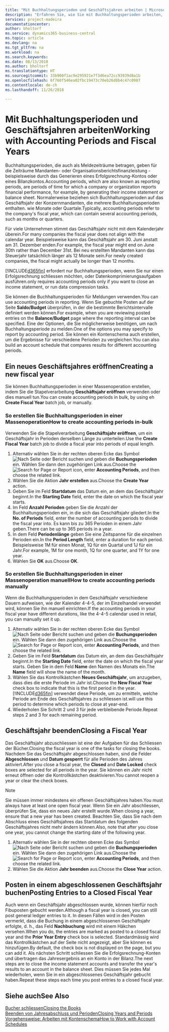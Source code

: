 ```yaml
---
title: "Mit Buchhaltungsperioden und Geschäftsjahren arbeiten | Microsoft Docs"
description: "Erfahren Sie, wie Sie mit Buchhaltungsperioden arbeiten, um festzulegen, wann Ihr Unternehmen über Finanzleistung berichtet."
services: project-madeira
documentationcenter: 
author: bholtorf
ms.service: dynamics365-business-central
ms.topic: article
ms.devlang: na
ms.tgt_pltfrm: na
ms.workload: na
ms.search.keywords: 
ms.date: 08/13/2018
ms.author: bholtorf
ms.translationtype: HT
ms.sourcegitcommit: 33b900f1ac9e295921e7f3d6ea72cc93939d8a1b
ms.openlocfilehash: 6f760f546ea02fbc19473c70eb26d8b4c47c0987
ms.contentlocale: de-ch
ms.lasthandoff: 11/26/2018

---
```

# <a name="working-with-accounting-periods-and-fiscal-years"></a><span data-ttu-id="6c095-103">Mit Buchhaltungsperioden und Geschäftsjahren arbeiten</span><span class="sxs-lookup"><span data-stu-id="6c095-103">Working with Accounting Periods and Fiscal Years</span></span>
<span data-ttu-id="6c095-104">Buchhaltungsperioden, die auch als Meldezeiträume betragen, geben für die Zeiträume Mandanten- oder Organisationsberichtsfinanzleistung - beispielsweise durch das Generieren eines Erfolgsrechnung-Kontos oder eines Bilanzkontos.</span><span class="sxs-lookup"><span data-stu-id="6c095-104">Accounting periods, which are also known as reporting periods, are periods of time for which a company or organization reports financial performance, for example, by generating their income statement or balance sheet.</span></span> <span data-ttu-id="6c095-105">Normalerweise beziehen sich Buchhaltungsperioden auf das Geschäftsjahr der Konzernmandanten, die mehrere Buchhaltungsperioden enthalten. wie Monate oder Quartale.</span><span class="sxs-lookup"><span data-stu-id="6c095-105">Typically, accounting periods refer to the company's fiscal year, which can contain several accounting periods, such as months or quarters.</span></span>

<span data-ttu-id="6c095-106">Für viele Unternehmen stimmt das Geschäftsjahr nicht mit dem Kalenderjahr überein.</span><span class="sxs-lookup"><span data-stu-id="6c095-106">For many companies the fiscal year does not align with the calendar year.</span></span> <span data-ttu-id="6c095-107">Beispielsweise kann das Geschäftsjahr am 30. Juni anstatt am 31. Dezember enden.</span><span class="sxs-lookup"><span data-stu-id="6c095-107">For example, the fiscal year might end on June 30th rather than December 31st.</span></span> <span data-ttu-id="6c095-108">Bei neu erstellten Mandanten kann das Steuerjahr tatsächlich länger als 12 Monate  sein.</span><span class="sxs-lookup"><span data-stu-id="6c095-108">For newly created companies, the fiscal might actually be longer than 12 months.</span></span> 

[!INCLUDE[d365fin](includes/d365fin_md.md)] <span data-ttu-id="6c095-109">erfordert nur Buchhaltungsperioden, wenn Sie nur einen Erfolgsrechnung schliessen möchten, oder Datenkomprimierungsaufgaben ausführen.</span><span class="sxs-lookup"><span data-stu-id="6c095-109">only requires accounting periods only if you want to close an income statement, or run data compression tasks.</span></span> 

<span data-ttu-id="6c095-110">Sie können die Buchhaltungsperioden für Meldungen verwenden.</span><span class="sxs-lookup"><span data-stu-id="6c095-110">You can use accounting periods in reporting.</span></span> <span data-ttu-id="6c095-111">Wenn Sie gebuchte Posten auf der Seite **Saldo/Budget** überprüfen, in der die bestimmte Berichtsintervalle definiert werden können.</span><span class="sxs-lookup"><span data-stu-id="6c095-111">For example, when you are reviewing posted entries on the **Balance/Budget** page where the reporting interval can be specified.</span></span> <span data-ttu-id="6c095-112">Eine der Optionen, die Sie möglicherweise benötigen, um nach Buchhaltungsperiode zu melden.</span><span class="sxs-lookup"><span data-stu-id="6c095-112">One of the options you may specify to report by accounting period.</span></span> <span data-ttu-id="6c095-113">Sie können ein Kontenschema auch erstellen, um die Ergebnisse für verschiedene Perioden zu vergleichen.</span><span class="sxs-lookup"><span data-stu-id="6c095-113">You can also build an account schedule that compares results for different accounting periods.</span></span>

## <a name="creating-a-new-fiscal-year"></a><span data-ttu-id="6c095-114">Ein neues Geschäftsjahres eröffnen</span><span class="sxs-lookup"><span data-stu-id="6c095-114">Creating a new fiscal year</span></span>
<span data-ttu-id="6c095-115">Sie können Buchhaltungsperioden in einer Massenoperation erstellen, indem Sie die Stapelverarbeitung **Geschäftsjahr eröffnen** verwenden oder dies manuell tun.</span><span class="sxs-lookup"><span data-stu-id="6c095-115">You can create accounting periods in bulk, by using eh **Create Fiscal Year** batch job, or manually.</span></span>

### <a name="how-to-create-accounting-periods-in-bulk"></a><span data-ttu-id="6c095-116">So erstellen Sie Buchhaltungsperioden in einer Massenoperation</span><span class="sxs-lookup"><span data-stu-id="6c095-116">How to create accounting periods in-bulk</span></span>
<span data-ttu-id="6c095-117">Verwenden Sie die Stapelverarbeitung **Geschäftsjahr eröffnen**, um ein Geschäftsjahr in Perioden derselben Länge zu unterteilen.</span><span class="sxs-lookup"><span data-stu-id="6c095-117">Use the **Create Fiscal Year** batch job to divide a fiscal year into periods of equal length.</span></span>  

1. <span data-ttu-id="6c095-118">Alternativ wählen Sie in der rechten oberen Ecke das Symbol ![Nach Seite oder Bericht suchen](media/ui-search/search_small.png "Nach Seite oder Bericht suchen") und geben die **Buchungsperioden** ein. Wählen Sie dann den zugehörigen Link aus.</span><span class="sxs-lookup"><span data-stu-id="6c095-118">Choose the ![Search for Page or Report](media/ui-search/search_small.png "Search for Page or Report icon") icon, enter **Accounting Periods**, and then choose the related link.</span></span>  
2. <span data-ttu-id="6c095-119">Wählen Sie die Aktion **Jahr erstellen** aus.</span><span class="sxs-lookup"><span data-stu-id="6c095-119">Choose the **Create Year** action.</span></span>  <!--What about the Scheduling option? Should we mention that? There's also the Report Output Type field...-->
3. <span data-ttu-id="6c095-120">Geben Sie im Feld **Startdatum** das Datum ein, an dem das Geschäftsjahr beginnt.</span><span class="sxs-lookup"><span data-stu-id="6c095-120">In the **Starting Date** field, enter the date on which the fiscal year starts.</span></span>  
4. <span data-ttu-id="6c095-121">Im Feld **Anzahl Perioden** geben Sie die Anzahl der Buchhaltungsperioden ein, in die sich das Geschäftsjahr gliedert.</span><span class="sxs-lookup"><span data-stu-id="6c095-121">In the **No. of Periods** field, enter the number of accounting periods to divide the fiscal year into.</span></span> <span data-ttu-id="6c095-122">Es kann bis zu 365 Perioden in einem Jahr geben.</span><span class="sxs-lookup"><span data-stu-id="6c095-122">There can be up to 365 periods in a year.</span></span>  
5. <span data-ttu-id="6c095-123">In dem Feld **Periodenlänge** geben Sie eine Zeitspanne für die einzelnen Perioden ein.</span><span class="sxs-lookup"><span data-stu-id="6c095-123">In the **Period Length** field, enter a duration for each period.</span></span> <span data-ttu-id="6c095-124">Beispielsweise 1M für einen Monat, 1Q für ein Quartal und 1J für ein Jahr.</span><span class="sxs-lookup"><span data-stu-id="6c095-124">For example, 1M for one month, 1Q for one quarter, and 1Y for one year.</span></span>  
6. <span data-ttu-id="6c095-125">Wählen Sie **OK** aus.</span><span class="sxs-lookup"><span data-stu-id="6c095-125">Choose **OK**.</span></span>  

### <a name="how-to-create-accounting-periods-manually"></a><span data-ttu-id="6c095-126">So erstellen Sie Buchhaltungsperioden in einer Massenoperation manuell</span><span class="sxs-lookup"><span data-stu-id="6c095-126">How to create accounting periods manually</span></span>
<span data-ttu-id="6c095-127">Wenn die Buchhaltungsperioden in dem Geschäftsjahr verschiedene Dauern aufweisen, wie der Kalender 4-4-5, der im Einzelhandel verwendet wird, können Sie ihn manuell einrichten.</span><span class="sxs-lookup"><span data-stu-id="6c095-127">If the accounting periods in your fiscal year have different durations, like the 4-4-5 calendar used in retail, you can manually set it up.</span></span>  
  
1. <span data-ttu-id="6c095-128">Alternativ wählen Sie in der rechten oberen Ecke das Symbol ![Nach Seite oder Bericht suchen](media/ui-search/search_small.png "Nach Seite oder Bericht suchen") und geben die **Buchungsperioden** ein. Wählen Sie dann den zugehörigen Link aus.</span><span class="sxs-lookup"><span data-stu-id="6c095-128">Choose the ![Search for Page or Report](media/ui-search/search_small.png "Search for Page or Report icon") icon, enter **Accounting Periods**, and then choose the related link.</span></span>  
2. <span data-ttu-id="6c095-129">Geben Sie im Feld **Startdatum** das Datum ein, an dem das Geschäftsjahr beginnt.</span><span class="sxs-lookup"><span data-stu-id="6c095-129">In the **Starting Date** field, enter the date on which the fiscal year starts.</span></span> <span data-ttu-id="6c095-130">Geben Sie in dem Feld **Name** den Namen des Monats ein.</span><span class="sxs-lookup"><span data-stu-id="6c095-130">The **Name** field will show the name of the month.</span></span>  
3. <span data-ttu-id="6c095-131">Wählen Sie das Kontrollkästchen **Neues Geschäftsjahr**, um anzugeben, dass dies die erste Periode im Jahr ist.</span><span class="sxs-lookup"><span data-stu-id="6c095-131">Choose the **New Fiscal Year** check box to indicate that this is the first period in the year.</span></span> [!INCLUDE[d365fin](includes/d365fin_md.md)] <span data-ttu-id="6c095-132">verwendet diese Periode, um zu ermitteln, welche  Periode am Ende des Geschäftsjahres zu schliessen ist.</span><span class="sxs-lookup"><span data-stu-id="6c095-132">will use this period to determine which periods to close at year-end.</span></span>
4. <span data-ttu-id="6c095-133">Wiederholen Sie Schritt 2 und 3 für jede verbleibende Periode.</span><span class="sxs-lookup"><span data-stu-id="6c095-133">Repeat steps 2 and 3 for each remaining period.</span></span>  

## <a name="closing-a-fiscal-year"></a><span data-ttu-id="6c095-134">Geschäftsjahr beenden</span><span class="sxs-lookup"><span data-stu-id="6c095-134">Closing a Fiscal Year</span></span>
<span data-ttu-id="6c095-135">Das Geschäftsjahr abzuschliessen ist eine der Aufgaben für das Schliessen der Bücher.</span><span class="sxs-lookup"><span data-stu-id="6c095-135">Closing the fiscal year is one of the tasks for closing the books.</span></span> <span data-ttu-id="6c095-136">Nachdem Sie das Geschäftsjahr abgeschlossen haben, sind die Felder **Abgeschlossen** und **Datum gesperrt** für alle Perioden des Jahres aktiviert.</span><span class="sxs-lookup"><span data-stu-id="6c095-136">After you close a fiscal year, the **Closed** and **Date Locked** check boxes are selected for all periods in the year.</span></span> <span data-ttu-id="6c095-137">Sie können ein Jahr nicht erneut öffnen oder die Kontrollkästchen deaktivieren.</span><span class="sxs-lookup"><span data-stu-id="6c095-137">You cannot reopen a year or clear the check boxes.</span></span>

> [!NOTE]  
>  <span data-ttu-id="6c095-138">Sie müssen immer mindestens ein offenen Geschäftsjahres haben.</span><span class="sxs-lookup"><span data-stu-id="6c095-138">You must always have at least one open fiscal year.</span></span> <span data-ttu-id="6c095-139">Wenn Sie ein Jahr abschliessen, überprüfen Sie, dass ein neues Jahr erstellt wurde.</span><span class="sxs-lookup"><span data-stu-id="6c095-139">When closing a year, ensure that a new year has been created.</span></span> <span data-ttu-id="6c095-140">Beachten Sie, dass Sie nach dem Abschluss eines Geschäftsjahres das Startdatum des folgenden Geschäftsjahres nicht mehr ändern können.</span><span class="sxs-lookup"><span data-stu-id="6c095-140">Also, note that after you close one year, you cannot change the starting date of the following year.</span></span>

1. <span data-ttu-id="6c095-141">Alternativ wählen Sie in der rechten oberen Ecke das Symbol ![Nach Seite oder Bericht suchen](media/ui-search/search_small.png "Nach Seite oder Bericht suchen") und geben die **Buchungsperioden** ein. Wählen Sie dann den zugehörigen Link aus.</span><span class="sxs-lookup"><span data-stu-id="6c095-141">Choose the ![Search for Page or Report](media/ui-search/search_small.png "Search for Page or Report icon") icon, enter **Accounting Periods**, and then choose the related link.</span></span>  
2. <span data-ttu-id="6c095-142">Wählen Sie die Aktion **Jahr beenden** aus.</span><span class="sxs-lookup"><span data-stu-id="6c095-142">Choose the **Close Year** action.</span></span>  

## <a name="posting-entries-to-a-closed-fiscal-year"></a><span data-ttu-id="6c095-143">Posten in einem abgeschlossenen Geschäftsjahr buchen</span><span class="sxs-lookup"><span data-stu-id="6c095-143">Posting Entries to a Closed Fiscal Year</span></span>
<span data-ttu-id="6c095-144">Auch wenn ein Geschäftsjahr abgeschlossen wurde, können hierfür noch Fibuposten gebucht werden.</span><span class="sxs-lookup"><span data-stu-id="6c095-144">Although a fiscal year is closed, you can still post general ledger entries to it.</span></span> <span data-ttu-id="6c095-145">In diesen Fällen wird in den Posten vermerkt, dass die Buchung in einem abgeschlossenen Geschäftsjahr erfolgte, d. h., das Feld **Nachbuchung** wird mit einem Häkchen versehen.</span><span class="sxs-lookup"><span data-stu-id="6c095-145">When you do, the entries are marked as posted to a closed fiscal year and the **Prior Year Entry** check box is selected.</span></span> <span data-ttu-id="6c095-146">Standardmässig wird das Kontrollkästchen auf der Seite nicht angezeigt, aber Sie können es hinzufügen.</span><span class="sxs-lookup"><span data-stu-id="6c095-146">By default, the check box is not displayed on the page, but you can add it.</span></span> <span data-ttu-id="6c095-147">Als nächsten Schritt schliessen Sie die Erfolgsrechnung-Konten und übertragen das Jahresergebnis an ein Konto in der Bilanz.</span><span class="sxs-lookup"><span data-stu-id="6c095-147">The next steps are to close the income statement accounts and transfer the year's results to an account in the balance sheet.</span></span> <span data-ttu-id="6c095-148">Dies müssen Sie jedes Mal wiederholen, wenn Sie in ein abgeschlossenes Geschäftsjahr gebucht haben.</span><span class="sxs-lookup"><span data-stu-id="6c095-148">Repeat these steps each time you post entries to a closed fiscal year.</span></span>

## <a name="see-also"></a><span data-ttu-id="6c095-149">Siehe auch</span><span class="sxs-lookup"><span data-stu-id="6c095-149">See Also</span></span>
[<span data-ttu-id="6c095-150">Bucher schliessen</span><span class="sxs-lookup"><span data-stu-id="6c095-150">Closing the Books</span></span>](year-close-books.md)  
[<span data-ttu-id="6c095-151">Beenden von Jahresabschluss und Perioden</span><span class="sxs-lookup"><span data-stu-id="6c095-151">Closing Years and Periods</span></span>](year-close-years-periods.md)  
[<span data-ttu-id="6c095-152">Vorgehensweise: Arbeiten mit Kontenschema</span><span class="sxs-lookup"><span data-stu-id="6c095-152">How to Work with Account Schedules</span></span>](bi-how-work-account-schedule.md)  
  






